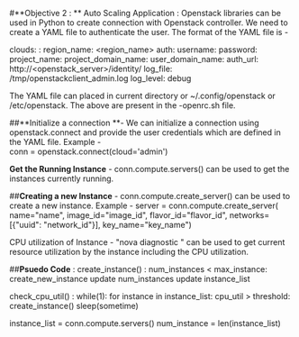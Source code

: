 #**Objective 2 :
**
Auto Scaling Application : Openstack libraries can be used in Python to create connection with Openstack controller. We need to create a YAML file to authenticate
the user. The format of the YAML file is -

clouds:
  <user>:
    region_name: <region_name>
    auth:
      username: 
      password: 
      project_name: 
      project_domain_name: 
      user_domain_name: 
      auth_url: http://<openstack_server>/identity/
    log_file: /tmp/openstackclient_admin.log
    log_level: debug
 
 The YAML file can placed in current directory or  ~/.config/openstack or /etc/openstack. The above are present in the <user>-openrc.sh file. 

##**Initialize a connection **- We can initialize a connection using openstack.connect and provide the user credentials which are defined in the YAML file. 
Example -       
      conn = openstack.connect(cloud='admin')
      
**Get the Running Instance** - conn.compute.servers() can be used to get the instances currently running.

##**Creating a new Instance** - conn.compute.create_server() can be used to create a new instance. 
Example - 
        server = conn.compute.create_server(
              name="name", image_id="image_id", flavor_id="flavor_id",
              networks=[{"uuid": "network_id"}], key_name="key_name")
              
CPU utilization of Instance - "nova diagnostic <instance>" can be used to get current resource utilization by the instance including the CPU utilization. 

##**Psuedo Code** : 
create_instance() : 
  num_instances < max_instance:
    create_new_instance 
    update num_instances
    update instance_list
    
check_cpu_util() :
   while(1):
      for instance in instance_list: 
           cpu_util > threshold: 
                create_instance()
      sleep(sometime)
      
instance_list = conn.compute.servers()
num_instance = len(instance_list)
